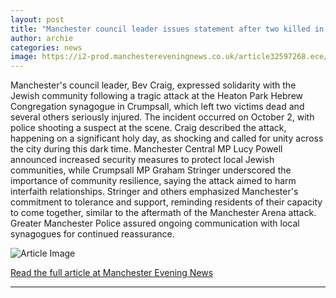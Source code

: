 ```yaml
---
layout: post
title: "Manchester council leader issues statement after two killed in synagogue attack"
author: archie
categories: news
image: https://i2-prod.manchestereveningnews.co.uk/article32597268.ece/ALTERNATES/s1200/0_021025policeincident18.jpg
---
```

Manchester's council leader, Bev Craig, expressed solidarity with the Jewish community following a tragic attack at the Heaton Park Hebrew Congregation synagogue in Crumpsall, which left two victims dead and several others seriously injured. The incident occurred on October 2, with police shooting a suspect at the scene. Craig described the attack, happening on a significant holy day, as shocking and called for unity across the city during this dark time. Manchester Central MP Lucy Powell announced increased security measures to protect local Jewish communities, while Crumpsall MP Graham Stringer underscored the importance of community resilience, saying the attack aimed to harm interfaith relationships. Stringer and others emphasized Manchester's commitment to tolerance and support, reminding residents of their capacity to come together, similar to the aftermath of the Manchester Arena attack. Greater Manchester Police assured ongoing communication with local synagogues for continued reassurance.

![Article Image](https://i2-prod.manchestereveningnews.co.uk/article32597268.ece/ALTERNATES/s1200/0_021025policeincident18.jpg)

[Read the full article at Manchester Evening News](https://www.manchestereveningnews.co.uk/news/greater-manchester-news/manchester-council-leader-issues-statement-32597279)

---
